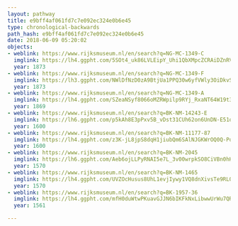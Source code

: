 ```yaml
---
layout: pathway
title: e9bff4af061fd7c7e092ec324e0b6e45
type: chronological-backwards
path_hash: e9bff4af061fd7c7e092ec324e0b6e45
date: 2018-06-09 05:20:02
objects:
- weblink: https://www.rijksmuseum.nl/en/search?q=NG-MC-1349-C
  imglink: https://lh4.ggpht.com/5SOt4_uk86LVLEipY_Uhi1QbXMpcZCRAiDZnRVetPWkWbvS69v2Keg3EX68nWl3shutQxbbxKHnsY2Eq7FNJ_j7Yag=s200
  year: 1873
- weblink: https://www.rijksmuseum.nl/en/search?q=NG-MC-1349-F
  imglink: https://lh3.ggpht.com/NWlDfNzD0zA9BtjUa1PPQ30w6yfVWly3OiDkvSRIBKBFgmLourH-v_c2uRcX-dEib-Vwa0unOClI1mRQmpNYbiSQBFmB=s200
  year: 1873
- weblink: https://www.rijksmuseum.nl/en/search?q=NG-MC-1349-A
  imglink: https://lh4.ggpht.com/SZeaNSyf8066oMZRWpilp9RYj_RxaNT64W19t3L6J7ct9sL6fHcJch5k4Y1XtS3R1KhGaLEVgZAxD4L-g2-w9yYXPnAz=s200
  year: 1869
- weblink: https://www.rijksmuseum.nl/en/search?q=BK-NM-14243-E
  imglink: https://lh6.ggpht.com/p5kAh8E3pPxv5B_vDst31CUh62on6UnDN-E51oaA75Orz4ZsjNm6bH2tjJ37YtSso8kVYnSzYmgQ20HGiZgkDI9u1S8=s200
  year: 1600
- weblink: https://www.rijksmuseum.nl/en/search?q=BK-NM-11177-87
  imglink: https://lh4.ggpht.com/z3K-jL8jpS8dqH1jiubQm6SAlNJGKWrOQ0Q-PqADSsEqS8IbarRBPcBHKDy-afEpCVjQ9LGCRUPKtPtxgbBZNAQWJdg=s200
  year: 1600
- weblink: https://www.rijksmuseum.nl/en/search?q=BK-NM-2045
  imglink: https://lh6.ggpht.com/Aeb6ojLLPyRNAI5e7L_3v00wrpkSO8CiVBn0hHIbz0-Vh8_3hChYe3nyYlXc9jLIPhPqt1TuK_ORvZDviRfrLIpXOSzA=s200
  year: 1570
- weblink: https://www.rijksmuseum.nl/en/search?q=BK-NM-1465
  imglink: https://lh4.ggpht.com/UVZOcHusus8UhL1evjIywy1VQ8dnXivsTe9RLOoT0HGmrUDQMsTUs0wpIESk36Bj7OmFkfYL7lIs-e5deXqfXrBw3oI=s200
  year: 1570
- weblink: https://www.rijksmuseum.nl/en/search?q=BK-1957-36
  imglink: https://lh4.ggpht.com/mfH0duWtwPKuavGJJN6bIKFkNxLibwwUrWu7QRslZoV39iiMLEZESACB10iyOr5wg0Tu_xuVeX0u5UQaHsXolWT2bfnw=s200
  year: 1561

---
```

